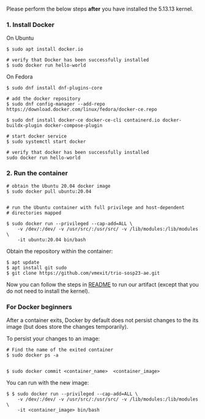 Please perform the below steps **after** you have installed the 5.13.13 kernel. 

### 1. Install Docker

On Ubuntu

```
$ sudo apt install docker.io

# verify that Docker has been successfully installed  
$ sudo docker run hello-world
```

On Fedora
```
$ sudo dnf install dnf-plugins-core

# add the docker repository  
$ sudo dnf config-manager --add-repo https://download.docker.com/linux/fedora/docker-ce.repo

$ sudo dnf install docker-ce docker-ce-cli containerd.io docker-buildx-plugin docker-compose-plugin

# start docker service
$ sudo systemctl start docker

# verify that docker has been successfully installed  
sudo docker run hello-world
```

### 2. Run the container

```
# obtain the Ubuntu 20.04 docker image
$ sudo docker pull ubuntu:20.04


# run the Ubuntu container with full privilege and host-dependent 
# directories mapped 

$ sudo docker run --privileged --cap-add=ALL \
    -v /dev/:/dev/ -v /usr/src/:/usr/src/ -v /lib/modules:/lib/modules \
    -it ubuntu:20.04 bin/bash
```

Obtain the repository within the container:

```
$ apt update
$ apt install git sudo
$ git clone https://github.com/vmexit/trio-sosp23-ae.git
```

Now you can follow the steps in [README](../README.md) to run our artifact 
(except that you do not need to install the kernel). 


### For Docker beginners 

After a container exits, Docker by default does not persist changes to the its 
image (but does store the changes temporarily). 

To persist your changes to an image: 

```
# Find the name of the exited container
$ sudo docker ps -a 


$ sudo docker commit <container_name>  <container_image>
```

You can run with the new image:

```
$ $ sudo docker run --privileged --cap-add=ALL \
    -v /dev/:/dev/ -v /usr/src/:/usr/src/ -v /lib/modules:/lib/modules \
    -it <container_image> bin/bash
```
